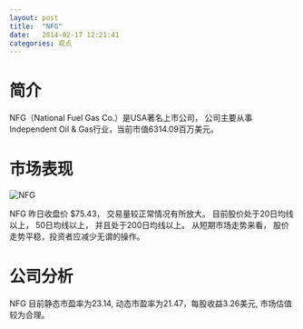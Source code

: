 ```yaml
---
layout: post
title:  "NFG"
date:   2014-02-17 12:21:41
categories: 观点
---
```


# 简介
NFG（National Fuel Gas Co.）是USA著名上市公司，
公司主要从事Independent Oil & Gas行业，当前市值6314.09百万美元。

# 市场表现

![NFG](http://finviz.com/chart.ashx?t=NFG&ty=c&ta=1&p=d&s=l)

NFG 昨日收盘价 $75.43，
交易量较正常情况有所放大。
目前股价处于20日均线以上，
50日均线以上，
并且处于200日均线以上。
从短期市场走势来看，
股价走势平稳，投资者应减少无谓的操作。

# 公司分析
NFG 目前静态市盈率为23.14, 动态市盈率为21.47，每股收益3.26美元,
市场估值较为合理。
